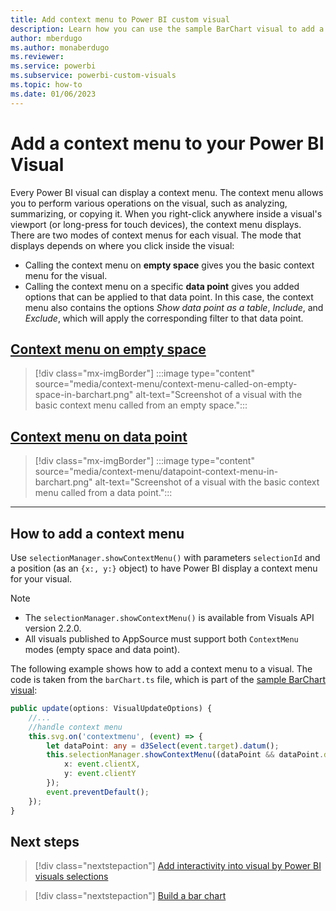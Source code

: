 ```yaml
---
title: Add context menu to Power BI custom visual
description: Learn how you can use the sample BarChart visual to add a context menu that displays on a Power BI visual.
author: mberdugo
ms.author: monaberdugo
ms.reviewer: 
ms.service: powerbi
ms.subservice: powerbi-custom-visuals
ms.topic: how-to
ms.date: 01/06/2023
---
```


# Add a context menu to your Power BI Visual

Every Power BI visual can display a context menu. The context menu allows you to perform various operations on the visual, such as analyzing, summarizing, or copying it.
When you right-click anywhere inside a visual's viewport (or long-press for touch devices), the context menu displays.
There are two modes of context menus for each visual. The mode that displays depends on where you click inside the visual:

* Calling the context menu on **empty space** gives you the basic context menu for the visual.
* Calling the context menu on a specific **data point** gives you added options that can be applied to that data point. In this case, the context menu also contains the options *Show data point as a table*, *Include*, and *Exclude*, which will apply the corresponding filter to that data point.

## [Context menu on empty space](#tab/EmptySpace)

>[!div class="mx-imgBorder"]
>:::image type="content" source="media/context-menu/context-menu-called-on-empty-space-in-barchart.png" alt-text="Screenshot of a visual with the basic context menu called from an empty space.":::

## [Context menu on data point](#tab/DataPoint)

>[!div class="mx-imgBorder"]
>:::image type="content" source="media/context-menu/datapoint-context-menu-in-barchart.png" alt-text="Screenshot of a visual with the basic context menu called from a data point.":::

---

## How to add a context menu

Use `selectionManager.showContextMenu()` with parameters `selectionId` and a position (as an `{x:, y:}` object) to have Power BI display a context menu for your visual.

> [!NOTE]
>
> * The `selectionManager.showContextMenu()` is available from Visuals API version 2.2.0.
> * All visuals published to AppSource must support both `ContextMenu` modes (empty space and data point).

The following example shows how to add a context menu to a visual. The code is taken from the `barChart.ts` file, which is part of the [sample BarChart visual](https://github.com/Microsoft/PowerBI-visuals-sampleBarChart):

```typescript
public update(options: VisualUpdateOptions) {
    //...
    //handle context menu
    this.svg.on('contextmenu', (event) => {
        let dataPoint: any = d3Select(event.target).datum();
        this.selectionManager.showContextMenu((dataPoint && dataPoint.data && dataPoint.data.identity) ? dataPoint.data.identity : {}, {
            x: event.clientX,
            y: event.clientY
        });
        event.preventDefault();
    });
}
```

## Next steps

>[!div class="nextstepaction"]
>[Add interactivity into visual by Power BI visuals selections](selection-api.md)

>[!div class="nextstepaction"]
>[Build a bar chart](create-bar-chart.md)
